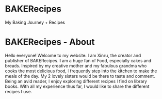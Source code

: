 # BAKERecipes
My Baking Journey + Recipes
<!DOCTYPE html>
<html>
<body>

<h1>BAKERecipes - About</h1>
<p>Hello everyone! 
  Welcome to my website. I am Xinru, the creator and publisher of BAKERecipes. 
I am a huge fan of Food, especially cakes and breads. Inspired by my creative mother and my fabulous grandma who cooks the most delicious food, I frequently step into the kitchen to make the meals of the day. My 2 lovely sisters would be there to taste and comment. Being an avid reader, I enjoy exploring different recipes I find on library books. 
With all my experience thus far, I would like to share the different recipes I use.</p>

</body>
</html>

